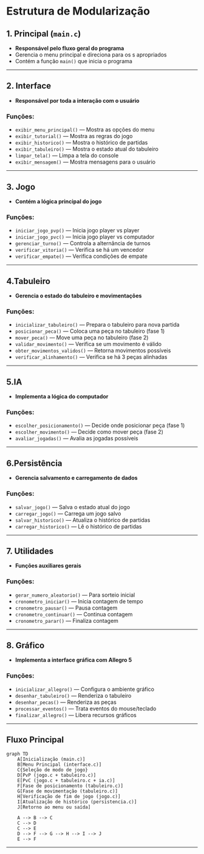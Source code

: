 # Estrutura de Modularização

## 1.  Principal (`main.c`)
- **Responsável pelo fluxo geral do programa**
- Gerencia o menu principal e direciona para os s apropriados
- Contém a função `main()` que inicia o programa

---

## 2.   Interface
- **Responsável por toda a interação com o usuário**

### Funções:
- `exibir_menu_principal()` — Mostra as opções do menu
- `exibir_tutorial()` — Mostra as regras do jogo
- `exibir_historico()` — Mostra o histórico de partidas
- `exibir_tabuleiro()` — Mostra o estado atual do tabuleiro
- `limpar_tela()` — Limpa a tela do console
- `exibir_mensagem()` — Mostra mensagens para o usuário

---

## 3.   Jogo 
- **Contém a lógica principal do jogo**

### Funções:
- `iniciar_jogo_pvp()` — Inicia jogo player vs player
- `iniciar_jogo_pvc()` — Inicia jogo player vs computador
- `gerenciar_turno()` — Controla a alternância de turnos
- `verificar_vitoria()` — Verifica se há um vencedor
- `verificar_empate()` — Verifica condições de empate

---

## 4.Tabuleiro 
- **Gerencia o estado do tabuleiro e movimentações**

### Funções:
- `inicializar_tabuleiro()` — Prepara o tabuleiro para nova partida
- `posicionar_peca()` — Coloca uma peça no tabuleiro (fase 1)
- `mover_peca()` — Move uma peça no tabuleiro (fase 2)
- `validar_movimento()` — Verifica se um movimento é válido
- `obter_movimentos_validos()` — Retorna movimentos possíveis
- `verificar_alinhamento()` — Verifica se há 3 peças alinhadas

---

## 5.IA 
- **Implementa a lógica do computador**

### Funções:
- `escolher_posicionamento()` — Decide onde posicionar peça (fase 1)
- `escolher_movimento()` — Decide como mover peça (fase 2)
- `avaliar_jogadas()` — Avalia as jogadas possíveis

---

## 6.Persistência
- **Gerencia salvamento e carregamento de dados**

### Funções:
- `salvar_jogo()` — Salva o estado atual do jogo
- `carregar_jogo()` — Carrega um jogo salvo
- `salvar_historico()` — Atualiza o histórico de partidas
- `carregar_historico()` — Lê o histórico de partidas

---

## 7.   Utilidades 
- **Funções auxiliares gerais**

### Funções:
- `gerar_numero_aleatorio()` — Para sorteio inicial
- `cronometro_iniciar()` — Inicia contagem de tempo
- `cronometro_pausar()` — Pausa contagem
- `cronometro_continuar()` — Continua contagem
- `cronometro_parar()` — Finaliza contagem

---

## 8.  Gráfico
- **Implementa a interface gráfica com Allegro 5**

### Funções:
- `inicializar_allegro()` — Configura o ambiente gráfico
- `desenhar_tabuleiro()` — Renderiza o tabuleiro
- `desenhar_pecas()` — Renderiza as peças
- `processar_eventos()` — Trata eventos do mouse/teclado
- `finalizar_allegro()` — Libera recursos gráficos

---

## Fluxo Principal

```mermaid
graph TD
    A[Inicialização (main.c)]
    B[Menu Principal (interface.c)]
    C{Seleção de modo de jogo}
    D[PvP (jogo.c + tabuleiro.c)]
    E[PvC (jogo.c + tabuleiro.c + ia.c)]
    F[Fase de posicionamento (tabuleiro.c)]
    G[Fase de movimentação (tabuleiro.c)]
    H[Verificação de fim de jogo (jogo.c)]
    I[Atualização de histórico (persistencia.c)]
    J[Retorno ao menu ou saída]

    A --> B --> C
    C --> D
    C --> E
    D --> F --> G --> H --> I --> J
    E --> F
```

---

